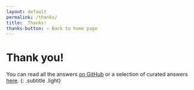 ```yaml
---
layout: default
permalink: /thanks/
title:  Thanks!
thanks-button: ← Back to home page
---
```


# Thank you!

You can read all the answers [on GitHub](https://github.com/dsi4eu/toolkit/issues) or a selection of curated answers [here](/knowledge).
{: .subtitle .light}
